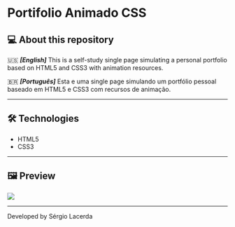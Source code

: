 # Portifolio Animado CSS

## 💻 About this repository

:us: _**[English]**_ This is a self-study single page simulating a personal portfolio based on HTML5 and CSS3 with animation resources. 

:brazil: _**[Português]**_ Esta e uma single page simulando um portfólio pessoal baseado em HTML5 e CSS3 com recursos de animação. 

---

## 🛠 Technologies

- HTML5
- CSS3

---

## 🖼️ Preview
![](https://github.com/sergio-lacerda/2022-05-dio-portifolio-animado-css/blob/master/img/preview.gif)

---

Developed by Sérgio Lacerda